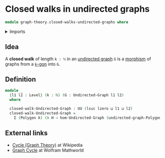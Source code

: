# Closed walks in undirected graphs

```agda
module graph-theory.closed-walks-undirected-graphs where
```

<details><summary>Imports</summary>

```agda
open import elementary-number-theory.natural-numbers

open import foundation.dependent-pair-types
open import foundation.universe-levels

open import graph-theory.morphisms-undirected-graphs
open import graph-theory.polygons
open import graph-theory.undirected-graphs
```

</details>

## Idea

A **closed walk** of length `k : ℕ` in an
[undirected graph](graph-theory.undirected-graphs.md) `G` is a
[morphism](graph-theory.morphisms-undirected-graphs.md) of graphs from a
[`k`-gon](graph-theory.polygons.md) into `G`.

## Definition

```agda
module _
  {l1 l2 : Level} (k : ℕ) (G : Undirected-Graph l1 l2)
  where

  closed-walk-Undirected-Graph : UU (lsuc lzero ⊔ l1 ⊔ l2)
  closed-walk-Undirected-Graph =
    Σ (Polygon k) (λ H → hom-Undirected-Graph (undirected-graph-Polygon k H) G)
```

## External links

- <a href="https://en.wikipedia.org/wiki/Cycle_(graph_theory)">Cycle (Graph
  Theory)</a> at Wikipedia
- <a href="https://mathworld.wolfram.com/GraphCycle.html">Graph Cycle</a> at
  Wolfram Mathworld
